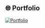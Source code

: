 ## 🌐 Portfolio
[![Portfolio](https://img.shields.io/badge/🌐-Portfolio-blue?style=for-the-badge&logo=ko-fi&logoColor=white)](https://melbinjohnson.github.io/portfolio/)
